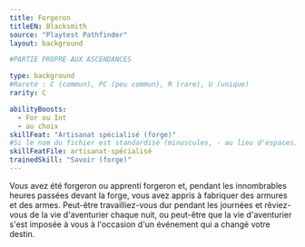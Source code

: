 ```yaml
---
title: Forgeron
titleEN: Blacksmith
source: "Playtest Pathfinder"
layout: background

#PARTIE PROPRE AUX ASCENDANCES

type: background
#Rareté : C (commun), PC (peu commun), R (rare), U (unique)
rarity: C

abilityBoosts:
  - For ou Int
  - au choix
skillFeat: "Artisanat spécialisé (forge)"
#Si le nom du fichier est standardisé (minuscules, - au lieu d'espaces), il n'est pas nécessaire de le préciser
skillFeatFile: artisanat-spécialisé
trainedSkill: "Savoir (forge)"
---
```


Vous avez été forgeron ou apprenti forgeron et, pendant les innombrables heures passées devant la forge, vous avez appris à fabriquer des armures et des armes. Peut-être travailliez-vous dur pendant les journées et rêviez-vous de la vie d'aventurier chaque nuit, ou peut-être que la vie d'aventurier s'est imposée à vous à l'occasion d'un événement qui a changé votre destin.


